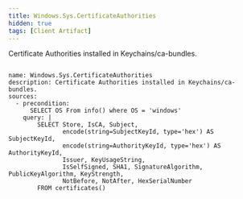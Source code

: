 ```yaml
---
title: Windows.Sys.CertificateAuthorities
hidden: true
tags: [Client Artifact]
---
```


Certificate Authorities installed in Keychains/ca-bundles.

<pre><code class="language-yaml">
name: Windows.Sys.CertificateAuthorities
description: Certificate Authorities installed in Keychains/ca-bundles.
sources:
  - precondition:
      SELECT OS From info() where OS = 'windows'
    query: |
        SELECT Store, IsCA, Subject,
               encode(string=SubjectKeyId, type='hex') AS SubjectKeyId,
               encode(string=AuthorityKeyId, type='hex') AS AuthorityKeyId,
               Issuer, KeyUsageString,
               IsSelfSigned, SHA1, SignatureAlgorithm, PublicKeyAlgorithm, KeyStrength,
               NotBefore, NotAfter, HexSerialNumber
        FROM certificates()

</code></pre>

